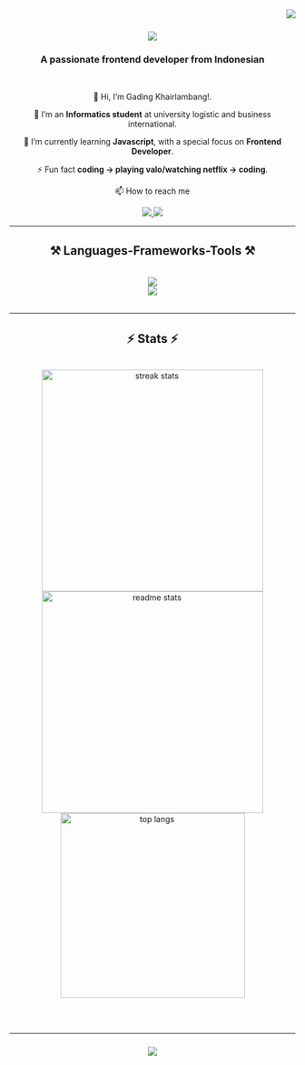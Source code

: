 <img align="right" src="https://visitor-badge.laobi.icu/badge?page_id=mieramensatu.mieramensatu" />

<h1 align="center">
    <img src="https://readme-typing-svg.herokuapp.com/?font=Righteous&size=35&center=true&vCenter=true&width=500&height=70&duration=4000&lines=Hi+There!+👋;+I'm+Gading+Khairlambang!;" />
</h1>

<h3 align="center">A passionate frontend developer from Indonesian</h3>

<br/>

<div align="center">
 
 👋 Hi, I’m Gading Khairlambang!.

 🔭 I’m an **Informatics student** at university logistic and business international.
 
 🌱 I’m currently learning **Javascript**, with a special focus on **Frontend Developer**.

 ⚡ Fun fact **coding -> playing valo/watching netflix -> coding**.

 📫 How to reach me

 </div>
 
<div align="center"> 
  <a href="mailto:sasakihaise985@gmail.com">
    <img src="https://img.shields.io/badge/Gmail-333333?style=for-the-badge&logo=gmail&logoColor=red" />
  </a>
  <a href="https://www.linkedin.com/in/gading-khairlambang-9a9223241/" target="_blank">
    <img src="https://img.shields.io/badge/LinkedIn-0077B5?style=for-the-badge&logo=linkedin&logoColor=white" target="_blank" />
  </a>
</div>

 <hr/>
 
<h2 align="center">⚒️ Languages-Frameworks-Tools ⚒️</h2>
<br/>
<div align="center">
    <img src="https://skillicons.dev/icons?i=html,css,js,tailwind,sass,vue" />
    <br>
    <img src="https://skillicons.dev/icons?i=vite,github,git,vscode,notion" /><br>
</div>

<br/>
<hr/>

<h2 align="center">⚡ Stats ⚡</h2>
<br>
<div align=center>
  <img width=390 src="https://streak-stats.demolab.com/?user=mieramensatu&theme=vue-dark&card_width=494" alt="streak stats"/>
  <img width=390 src="https://github-readme-stats.vercel.app/api?username=mieramensatu&theme=vue-dark&rank_icon=github&border_radius=10" alt="readme stats" />
  <br/>
  <img width=325 align="center" src="https://github-readme-stats.vercel.app/api/top-langs/?username=mieramensatu&layout=compact&hide=PHP&langs_count=8&theme=vue-dark&border_radius=10&size_weight=0.5&count_weight=0.5&exclude_repo=github-readme-stats" alt="top langs" />
</div>

<br/><br/>

<hr/>

<h3 align="center">
    <img src="https://readme-typing-svg.demolab.com/?font=Righteous&size=25&center=true&vCenter=true&width=500&height=70&duration=4000&lines=Thanks+for+visiting!✌️+;Shoot+me+message+on+LinkedIn!💌;I'm+always+ready+to+make+a+website!🫶🏻" />
</h3>
